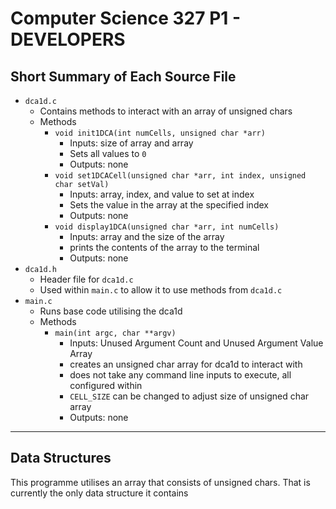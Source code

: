 # Computer Science 327 P1 - DEVELOPERS
## Short Summary of Each Source File
- `dca1d.c`
  - Contains methods to interact with an array of unsigned chars
  - Methods
    - `void init1DCA(int numCells, unsigned char *arr)`
      - Inputs: size of array and array
      - Sets all values to `0`
      - Outputs: none
    - `void set1DCACell(unsigned char *arr, int index, unsigned char setVal)`
      - Inputs: array, index, and value to set at index
      - Sets the value in the array at the specified index
      - Outputs: none
    - `void display1DCA(unsigned char *arr, int numCells)`
      - Inputs: array and the size of the array
      - prints the contents of the array to the terminal
      - Outputs: none
- `dca1d.h`
  - Header file for `dca1d.c`
  - Used within `main.c` to allow it to use methods from `dca1d.c`
- `main.c`
  - Runs base code utilising the dca1d
  - Methods
    - `main(int argc, char **argv)`
      - Inputs: Unused Argument Count and Unused Argument Value Array
      - creates an unsigned char array for dca1d to interact with
      - does not take any command line inputs to execute, all configured within
      - `CELL_SIZE` can be changed to adjust size of unsigned char array
      - Outputs: none

---
## Data Structures
This programme utilises an array that consists of unsigned chars. That is currently the only data structure it contains